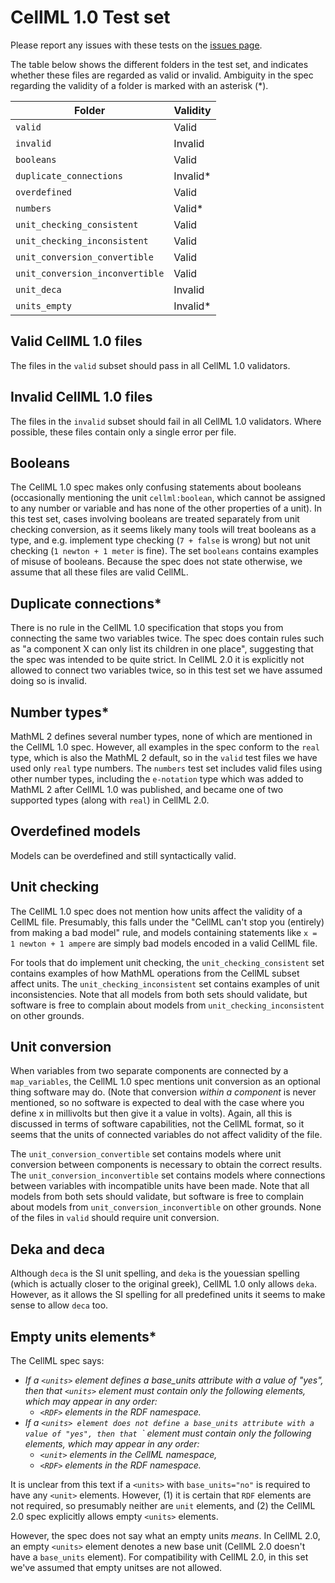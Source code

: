 # CellML 1.0 Test set

Please report any issues with these tests on the [issues page](https://github.com/MichaelClerx/cellml-validation/issues).

The table below shows the different folders in the test set, and indicates whether these files are regarded as valid or invalid.
Ambiguity in the spec regarding the validity of a folder is marked with an asterisk (*).

| Folder                          | Validity  |
|---------------------------------|-----------|
| `valid`                         | Valid     |
| `invalid`                       | Invalid   |
| `booleans`                      | Valid     |
| `duplicate_connections`         | Invalid*  |
| `overdefined`                   | Valid     |
| `numbers`                       | Valid*    |
| `unit_checking_consistent`      | Valid     |
| `unit_checking_inconsistent`    | Valid     |
| `unit_conversion_convertible`   | Valid     |
| `unit_conversion_inconvertible` | Valid     |
| `unit_deca`                     | Invalid   |
| `units_empty`                   | Invalid*  |

## Valid CellML 1.0 files

The files in the `valid` subset should pass in all CellML 1.0 validators.

## Invalid CellML 1.0 files

The files in the `invalid` subset should fail in all CellML 1.0 validators.
Where possible, these files contain only a single error per file.

## Booleans

The CellML 1.0 spec makes only confusing statements about booleans (occasionally mentioning the unit `cellml:boolean`, which cannot be assigned to any number or variable and has none of the other properties of a unit).
In this test set, cases involving booleans are treated separately from unit checking conversion, as it seems likely many tools will treat booleans as a type, and e.g. implement type checking (`7 + false` is wrong) but not unit checking (`1 newton + 1 meter` is fine).
The set `booleans` contains examples of misuse of booleans.
Because the spec does not state otherwise, we assume that all these files are valid CellML.

## Duplicate connections*

There is no rule in the CellML 1.0 specification that stops you from connecting the same two variables twice.
The spec does contain rules such as "a component X can only list its children in one place", suggesting that the spec was intended to be quite strict.
In CellML 2.0 it is explicitly not allowed to connect two variables twice, so in this test set we have assumed doing so is invalid.

## Number types*

MathML 2 defines several number types, none of which are mentioned in the CellML 1.0 spec.
However, all examples in the spec conform to the `real` type, which is also the MathML 2 default, so in the `valid` test files we have used only `real` type numbers.
The `numbers` test set includes valid files using other number types, including the `e-notation` type which was added to MathML 2 after CellML 1.0 was published, and became one of two supported types (along with `real`) in CellML 2.0.

## Overdefined models

Models can be overdefined and still syntactically valid.

## Unit checking

The CellML 1.0 spec does not mention how units affect the validity of a CellML file.
Presumably, this falls under the "CellML can't stop you (entirely) from making a bad model" rule, and models containing statements like `x = 1 newton + 1 ampere` are simply bad models encoded in a valid CellML file.

For tools that do implement unit checking, the `unit_checking_consistent` set contains examples of how MathML operations from the CellML subset affect units.
The `unit_checking_inconsistent` set contains examples of unit inconsistencies.
Note that all models from both sets should validate, but software is free to complain about models from `unit_checking_inconsistent` on other grounds.

## Unit conversion

When variables from two separate components are connected by a `map_variables`, the CellML 1.0 spec mentions unit conversion as an optional thing software may do.
(Note that conversion _within a component_ is never mentioned, so no software is expected to deal with the case where you define x in millivolts but then give it a value in volts).
Again, all this is discussed in terms of software capabilities, not the CellML format, so it seems that the units of connected variables do not affect validity of the file.

The `unit_conversion_convertible` set contains models where unit conversion between components is necessary to obtain the correct results.
The `unit_conversion_inconvertible` set contains models where connections between variables with incompatible units have been made.
Note that all models from both sets should validate, but software is free to complain about models from `unit_conversion_inconvertible` on other grounds.
None of the files in `valid` should require unit conversion.

## Deka and deca

Although `deca` is the SI unit spelling, and `deka` is the youessian spelling (which is actually closer to the original greek), CellML 1.0 only allows `deka`.
However, as it allows the SI spelling for all predefined units it seems to make sense to allow `deca` too.

## Empty units elements*

The CellML spec says:

- _If a `<units>` element defines a base_units attribute with a value of "yes", then that `<units>` element must contain only the following elements, which may appear in any order:_
  - _`<RDF>` elements in the RDF namespace._
- _If a `<units> element does not define a base_units attribute with a value of "yes", then that `<units>` element must contain only the following elements, which may appear in any order:_
  - _`<unit>` elements in the CellML namespace,_
  - _`<RDF>` elements in the RDF namespace._

It is unclear from this text if a `<units>` with `base_units="no"` is required to have any `<unit>` elements.
However, (1) it is certain that `RDF` elements are not required, so presumably neither are `unit` elements, and (2) the CellML 2.0 spec explicitly allows empty `<units>` elements.

However, the spec does not say what an empty units _means_.
In CellML 2.0, an empty `<units>` element denotes a new base unit (CellML 2.0 doesn't have a `base_units` element).
For compatibility with CellML 2.0, in this set we've assumed that empty unitses are not allowed.

